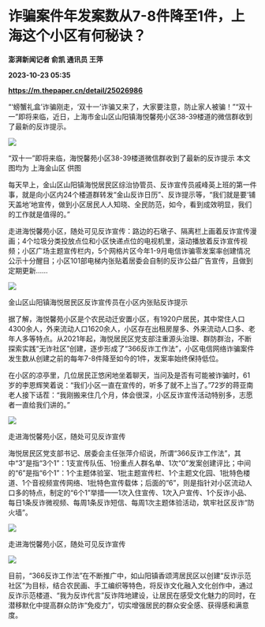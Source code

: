 # 诈骗案件年发案数从7-8件降至1件，上海这个小区有何秘诀？
**澎湃新闻记者 俞凯 通讯员 王萍**

**2023-10-23 05:35**

**https://m.thepaper.cn/detail/25026986**

“‘螃蟹礼盒’诈骗刚走，‘双十一’诈骗又来了，大家要注意，防止家人被骗！”“双十一”即将来临，近日，上海市金山区山阳镇海悦馨苑小区38-39楼道的微信群收到了最新的反诈提示。

![](https://imagecloud.thepaper.cn/thepaper/image/275/238/809.JPG)

“双十一”即将来临，海悦馨苑小区38-39楼道微信群收到了最新的反诈提示 本文图均为 上海金山区 供图

每天早上，金山区山阳镇海悦居民区综治协管员、反诈宣传员戚峰英上班的第一件事，就是向小区内24个楼道群转发“金山反诈日历”、反诈提示等，“我们就是要‘铺天盖地’地宣传，做到小区居民人人知晓、全民防范，如今，看到成效明显，我们的工作就是值得的。”

走进海悦馨苑小区，随处可见反诈宣传：路边的石墩子、隔离栏上画着反诈宣传漫画；4个垃圾分类投放点位和小区快递点位的电视机里，滚动播放着反诈宣传视频；小区广场主题宣传栏内，5个网格片区今年1-9月电信诈骗零发案率创建情况公示十分醒目；小区101部电梯内张贴着居委会自制的反诈公益广告宣传，且做到定期更新……

![](https://imagecloud.thepaper.cn/thepaper/image/275/238/813.JPG)

金山区山阳镇海悦居民区反诈宣传员在小区内张贴反诈提示

据了解，海悦馨苑小区是个农民动迁安置小区，有1920户居民，其中常住人口4300余人，外来流动人口1620余人，小区存在出租房屋多、外来流动人口多、老年人多等特点。从2021年起，海悦居民区党支部注重源头治理、群防群治，不断探索实践“无诈社区”创建，逐步形成了“366反诈工作法”，小区电信网络诈骗案件发生数从创建之前的每年7-8件降至如今的1件，发案率始终保持低位。

在小区的凉亭里，几位居民正悠闲地坐着聊天，当问及是否有可能被诈骗时，61岁的李恩辉笑着说：“我们小区一直在宣传的，听多了就不上当了。”72岁的蒋亚南老人接下话茬：“我刚搬来住几个月，体会很深，小区反诈宣传活动特别多，志愿者一直给我们讲的。”

![](https://imagecloud.thepaper.cn/thepaper/image/275/238/810.JPG)

走进海悦馨苑小区，随处可见反诈宣传

海悦居民区党支部书记、居委会主任张萍介绍说，所谓“366反诈工作法”，其中“3”是指“3个1”：1支宣传队伍、1份重点人群名单、1次“0”发案创建评比；中间的“6”是指“6个1”：1个主题体验室、1批主题宣传栏、1个主题文化园、1批特色楼道、1个音视频宣传网络、1批特色宣传载体；后面的“6”，则是指针对小区流动人口多的特点，制定的“6个1”举措——1次入住宣传、1次入户宣传、1个反诈小品、每日1条反诈微视频、每周1条反诈短信、每周1次主题体验活动，筑牢社区反诈“防火墙”。

![](https://imagecloud.thepaper.cn/thepaper/image/275/238/811.JPG)

走进海悦馨苑小区，随处可见反诈宣传

![](https://imagecloud.thepaper.cn/thepaper/image/275/238/812.JPG)

目前，“366反诈工作法”在不断推广中，如山阳镇香颂湾居民区以创建“反诈示范社区”为目标，结合农民画、手工编织等特色，将反诈文化融入文化创作中，通过反诈示范楼道、“我为反诈代言”反诈阵地建设，让居民在感受文化魅力的同时，在潜移默化中提高群众防诈“免疫力”，切实增强居民的群众安全感、获得感和满意度。